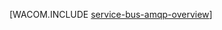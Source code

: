 <properties linkid="develop-net-how-to-guides-service-bus-amqp-overview" urlDisplayName="Visão geral do AMQP do Service Bus" pageTitle="Visão geral do AMQP do Service Bus - Azure " metaKeywords="" description="Saiba como usar o Protocolo de Enfileiramento de Mensagens Avançadas (AMQP) 1.0 no Azure." metaCanonical="" services="service-bus" documentationCenter=".NET" title="" authors="" solutions="" manager="" editor="" />




[WACOM.INCLUDE [service-bus-amqp-overview](../includes/service-bus-amqp-overview.md)]

